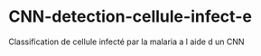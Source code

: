 # CNN-detection-cellule-infect-e
Classification de cellule infecté par la malaria a l aide d un CNN
